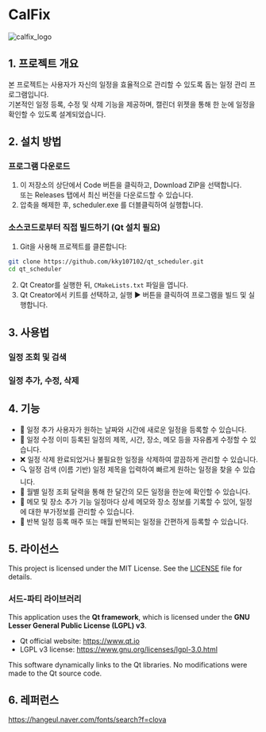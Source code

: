 # CalFix
![calfix_logo](https://github.com/user-attachments/assets/5929cbdb-fc6c-4d89-aef3-40e310dec8d3)

## 1. 프로젝트 개요
본 프로젝트는 사용자가 자신의 일정을 효율적으로 관리할 수 있도록 돕는 일정 관리 프로그램입니다.</br>
기본적인 일정 등록, 수정 및 삭제 기능을 제공하며, 캘린더 위젯을 통해 한 눈에 일정을 확인할 수 있도록 설계되었습니다.

## 2. 설치 방법
### 프로그램 다운로드
1. 이 저장소의 상단에서 Code 버튼을 클릭하고, Download ZIP을 선택합니다.</br>
또는 Releases 탭에서 최신 버전을 다운로드할 수 있습니다.
2. 압축을 해제한 후, scheduler.exe 를 더블클릭하여 실행합니다.
### 소스코드로부터 직접 빌드하기 (Qt 설치 필요)
1. Git을 사용해 프로젝트를 클론합니다:</br>
```bash
git clone https://github.com/kky107102/qt_scheduler.git
cd qt_scheduler
```
2. Qt Creator를 실행한 뒤, `CMakeLists.txt` 파일을 엽니다.
3. Qt Creator에서 키트를 선택하고, 실행 ▶️ 버튼을 클릭하여 프로그램을 빌드 및 실행합니다.

## 3. 사용법
### 일정 조회 및 검색

### 일정 추가, 수정, 삭제

## 4. 기능
- 📅 일정 추가
사용자가 원하는 날짜와 시간에 새로운 일정을 등록할 수 있습니다.
- 📝 일정 수정
이미 등록된 일정의 제목, 시간, 장소, 메모 등을 자유롭게 수정할 수 있습니다.
- ❌ 일정 삭제
완료되었거나 불필요한 일정을 삭제하여 깔끔하게 관리할 수 있습니다.
- 🔍 일정 검색 (이름 기반)
일정 제목을 입력하여 빠르게 원하는 일정을 찾을 수 있습니다.
- 📆 월별 일정 조회
달력을 통해 한 달간의 모든 일정을 한눈에 확인할 수 있습니다.
- 📍 메모 및 장소 추가 기능
일정마다 상세 메모와 장소 정보를 기록할 수 있어, 일정에 대한 부가정보를 관리할 수 있습니다.
- 🔁 반복 일정 등록
매주 또는 매월 반복되는 일정을 간편하게 등록할 수 있습니다.

## 5. 라이선스
This project is licensed under the MIT License. See the [LICENSE](LICENSE) file for details.

### 서드-파티 라이브러리
This application uses the **Qt framework**, which is licensed under the **GNU Lesser General Public License (LGPL) v3**.

- Qt official website: https://www.qt.io
- LGPL v3 license: https://www.gnu.org/licenses/lgpl-3.0.html

This software dynamically links to the Qt libraries. No modifications were made to the Qt source code.

## 6. 레퍼런스
https://hangeul.naver.com/fonts/search?f=clova
